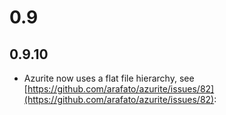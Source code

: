 # 0.9
## 0.9.10
- Azurite now uses a flat file hierarchy, see [https://github.com/arafato/azurite/issues/82](https://github.com/arafato/azurite/issues/82): 
